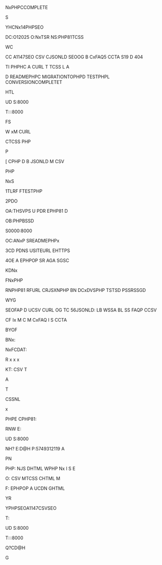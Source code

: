 NxPHPCCOMPLETE

S

YHCNx14PHPSEO

DC:O12025
O:NxTSR
NS:PHP81TCSS



WC

CC
A1147SEO
CSV
CJSONLD
SEOOG
B
CxFAQ5
CCTA
S19
D
404

TI
PHPHC
A
CURL
T
TCSS
L
A

D
READMEPHPC
MIGRATIONTOPHPD
TESTPHPL
CONVERSIONCOMPLETET



HTL


UD
S:8000


T:::8000



FS



W
xM
CURL

CTCSS
PHP

P


[
CPHP
D
B
JSONLD
M
CSV


PHP




NxS

1TLRF
FTESTPHP

2PDO

OA:THSVPS
U
PDR
EPHP81
D

OB:PHPBSSD

S0000:8000


OC:ANxP
SREADMEPHPx

3CD
PDNS
USITEURL
EHTTPS

4OE
A
EPHPOP
SR
AGA
SGSC



KDNx

FNxPHP

RNPHP81
RFURL
CRJSXNPHP
BN
DCxDVSPHP
TSTSD
PSSRSSGD



WYG

SEOFAP
D
UCSV
CURL
OG
TC
56JSONLD:
LB
WSSA
BL
SS
FAQP
CCSV

CF
Ix
M
C
M
CxFAQ
I
S
CCTA



BYOF

BNx:

NxFCDAT:

R
x
x
x


KT:
CSV
T


A






T

CSSNL

x


PHPE
CPHP81:




RNW
E:

UD
S:8000


NH?
E:D@H
P:5749312119
A



PN

PHP:
NJS
DHTML
WPHP
Nx
I
S
E

O:
CSV
MTCSS
CHTML
M

F:
EPHPOP
A
UCDN
GHTML



YR

YPHPSEOA1147CSVSEO

T:

UD
S:8000


T:::8000



Q?CD@H

G











